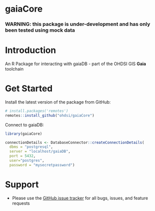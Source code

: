 # gaiaCore

### WARNING: this package is under-development and has only been tested using mock data

# Introduction
An R Package for interacting with gaiaDB - part of the OHDSI GIS **Gaia** toolchain

# Get Started

Install the latest version of the package from GitHub:
```R
# install.packages('remotes')
remotes::install_github("ohdsi/gaiaCore")
```

Connect to gaiaDB:
```R
library(gaiaCore)

connectionDetails <- DatabaseConnector::createConnectionDetails(
  dbms = "postgresql",
  server = "localhost/gaiaDB",
  port = 5432,
  user="postgres",
  password = "mysecretpassword") 
```

# Support
-   Please use the <a href="../../issues">GitHub issue tracker</a> for all bugs, issues, and feature requests
